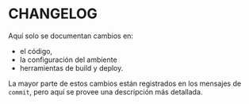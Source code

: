 # CHANGELOG

Aquí solo se documentan cambios en:

- el código, 
- la configuración del ambiente 
- herramientas de build y deploy.

La mayor parte de estos cambios están registrados en los mensajes de `commit`,  pero aquí se provee una descripción más detallada.
